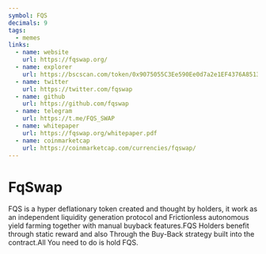 ```yaml
---
symbol: FQS
decimals: 9
tags:
  - memes
links:
  - name: website
    url: https://fqswap.org/
  - name: explorer
    url: https://bscscan.com/token/0x9075055C3Ee590Ee0d7a2e1EF4376A851369E8E0
  - name: twitter
    url: https://twitter.com/fqswap
  - name: github
    url: https://github.com/fqswap
  - name: telegram
    url: https://t.me/FQS_SWAP
  - name: whitepaper
    url: https://fqswap.org/whitepaper.pdf
  - name: coinmarketcap
    url: https://coinmarketcap.com/currencies/fqswap/
---
```


# FqSwap

FQS is a hyper deflationary token created and thought by holders, it work as an independent liquidity generation protocol and Frictionless autonomous yield farming together with manual buyback features.FQS Holders benefit through static reward and also Through the Buy-Back strategy built into the contract.All You need to do is hold FQS.
